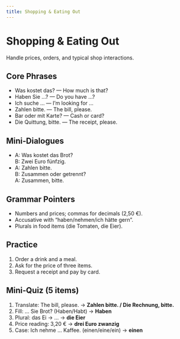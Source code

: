 ```yaml
---
title: Shopping & Eating Out
---
```


# Shopping & Eating Out

Handle prices, orders, and typical shop interactions.

## Core Phrases

- Was kostet das? — How much is that?  
- Haben Sie …? — Do you have …?  
- Ich suche … — I’m looking for …  
- Zahlen bitte. — The bill, please.  
- Bar oder mit Karte? — Cash or card?  
- Die Quittung, bitte. — The receipt, please.

## Mini‑Dialogues

- A: Was kostet das Brot?  
  B: Zwei Euro fünfzig.  
- A: Zahlen bitte.  
  B: Zusammen oder getrennt?  
  A: Zusammen, bitte.

## Grammar Pointers

- Numbers and prices; commas for decimals (2,50 €).  
- Accusative with “haben/nehmen/ich hätte gern”.  
- Plurals in food items (die Tomaten, die Eier).

## Practice

1) Order a drink and a meal.  
2) Ask for the price of three items.  
3) Request a receipt and pay by card.

## Mini‑Quiz (5 items)

1) Translate: The bill, please. → **Zahlen bitte. / Die Rechnung, bitte.**  
2) Fill: … Sie Brot? (Haben/Habt) → **Haben**  
3) Plural: das Ei → … → **die Eier**  
4) Price reading: 3,20 € → **drei Euro zwanzig**  
5) Case: Ich nehme … Kaffee. (einen/eine/ein) → **einen**

